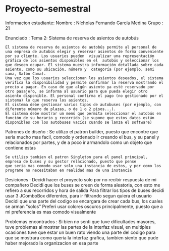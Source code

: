 # Proyecto-semestral

Informacion estudiante:
    Nombre : Nícholas Fernando García Medina
    Grupo : 21

Enunciado : 
    Tema 2: Sistema de reserva de asientos de autobús

    El sistema de reserva de asientos de autobús permite al personal de una empresa de autobús elegir y reservar asientos de forma conveniente por su cliente. Los usuarios pueden  visualizar una representación gráfica de los asientos disponibles en el  autobús y seleccionar los que deseen ocupar. El sistema muestra información detallada sobre cada asiento, como su ubicación, número y  categoría (por ejemplo, semi cama, Salón Cama).
    Una vez que los usuarios seleccionan los asientos deseados, el sistema verifica la disponibilidad y permite confirmar la reserva mostrando el precio a pagar. En caso de que algún asiento ya esté reservado por otro pasajero, se informa al usuario para que pueda elegir otro asiento disponible. El personal confirma el pago (no gestionado por el sistema) lo que reserva los asientos.
    El sistema debe gestionar varios tipos de autobuses (por ejemplo, con diferente número de plazas, o de 1 o 2 pisos...).
    El sistema debe mostrar un menú que permita seleccionar el autobús en función de su horario y recorrido (se supone que estos datos están disponibles con los autobuses vacíos cuando se lanza el software)


Patrones de diseño :
    Se utilizo el patron builder, puesto que encontre que seria mucho mas facil, 
    comodo y ordenado ir creando el bus, y su panel y relacionados por partes, y de a poco ir armandolo como 
    un objeto que contiene estas

    Se utilizo tambien el patron Singleton para el panel principal, empresa de buses y su gestor relacionado, puesto que pense
    que seria mas comodo usar solo una instancia de estos, y por como los programe no necesitaban en realidad mas de una instancia

Desiciones :
    Decidi hacer el proyecto solo por no recibir respuesta de mi compañero
    Decidi que los buses se creen de forma aleatoria, con esto me refiero a sus recorridos y hora de salida
    Para filtrar los tipos de buses decidi usar 3 JComboBox diferentes, para ir filtrando segun quiera el usuario
    Decidi que una parte del codigo se encargara de crear cada bus, los cuales se arman "solos"
    Preferi usar colores oscuros principalmente, puesto que a mi preferencia es mas comodo visualmente

Problemas encontrados :
    Si bien no senti que tuve dificultades mayores, tuve problemas al mostrar las partes de la interfaz visual, 
    en multiples ocasiones tuve que estar un buen rato viendo una parte del codigo para que se mostrara como 
    queria la interfaz grafica, tambien siento que pude haber mejorado la organizacion en esa parte

